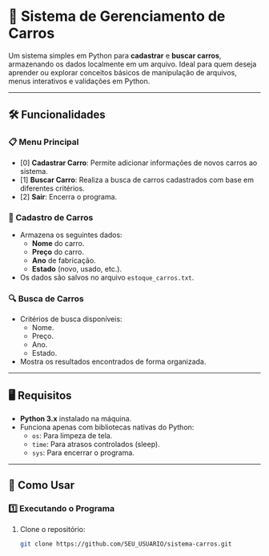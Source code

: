 # 🚗 Sistema de Gerenciamento de Carros

Um sistema simples em Python para **cadastrar** e **buscar carros**, armazenando os dados localmente em um arquivo. Ideal para quem deseja aprender ou explorar conceitos básicos de manipulação de arquivos, menus interativos e validações em Python.

---

## 🛠️ Funcionalidades

### 📋 Menu Principal
- [0] **Cadastrar Carro**: Permite adicionar informações de novos carros ao sistema.
- [1] **Buscar Carro**: Realiza a busca de carros cadastrados com base em diferentes critérios.
- [2] **Sair**: Encerra o programa.

### 🚗 Cadastro de Carros
- Armazena os seguintes dados:
  - **Nome** do carro.
  - **Preço** do carro.
  - **Ano** de fabricação.
  - **Estado** (novo, usado, etc.).
- Os dados são salvos no arquivo `estoque_carros.txt`.

### 🔍 Busca de Carros
- Critérios de busca disponíveis:
  - Nome.
  - Preço.
  - Ano.
  - Estado.
- Mostra os resultados encontrados de forma organizada.

---

## 🖥️ Requisitos

- **Python 3.x** instalado na máquina.
- Funciona apenas com bibliotecas nativas do Python:
  - `os`: Para limpeza de tela.
  - `time`: Para atrasos controlados (sleep).
  - `sys`: Para encerrar o programa.

---

## 🚀 Como Usar

### 1️⃣ Executando o Programa
1. Clone o repositório:
   ```bash
   git clone https://github.com/SEU_USUARIO/sistema-carros.git
